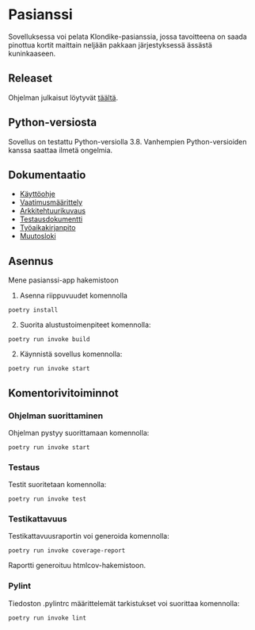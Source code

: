 # Pasianssi

Sovelluksessa voi pelata Klondike-pasianssia, jossa tavoitteena on saada pinottua kortit maittain neljään pakkaan järjestyksessä ässästä kuninkaaseen.

## Releaset
Ohjelman julkaisut löytyvät [täältä](https://github.com/pankalai/ot-harjoitustyo/releases/).

## Python-versiosta
Sovellus on testattu Python-versiolla 3.8. Vanhempien Python-versioiden kanssa saattaa ilmetä ongelmia.

## Dokumentaatio

- [Käyttöohje](./pasianssi-app/dokumentaatio/kayttoohje.md)
- [Vaatimusmäärittely](./pasianssi-app/dokumentaatio/vaatimusmaarittely.md)
- [Arkkitehtuurikuvaus](./pasianssi-app/dokumentaatio/arkkitehtuuri.md)
- [Testausdokumentti](./pasianssi-app/dokumentaatio/testaus.md)
- [Työaikakirjanpito](./pasianssi-app/dokumentaatio/tuntikirjanpito.md)
- [Muutosloki](./pasianssi-app/dokumentaatio/changelog.md)

## Asennus

Mene pasianssi-app hakemistoon

1. Asenna riippuvuudet komennolla
```
poetry install
```

2. Suorita alustustoimenpiteet komennolla:
```
poetry run invoke build
```

2. Käynnistä sovellus komennolla:
```
poetry run invoke start
```


## Komentorivitoiminnot

### Ohjelman suorittaminen

Ohjelman pystyy suorittamaan komennolla:

```
poetry run invoke start
```

### Testaus

Testit suoritetaan komennolla:
```
poetry run invoke test
```

### Testikattavuus

Testikattavuusraportin voi generoida komennolla:
```
poetry run invoke coverage-report
```
Raportti generoituu htmlcov-hakemistoon.

### Pylint

Tiedoston .pylintrc määrittelemät tarkistukset voi suorittaa komennolla:
```
poetry run invoke lint
```
